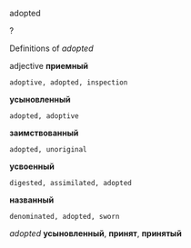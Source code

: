 adopted

?


Definitions of _adopted_

adjective
**приемный**

    adoptive, adopted, inspection
**усыновленный**

    adopted, adoptive
**заимствованный**

    adopted, unoriginal
**усвоенный**

    digested, assimilated, adopted
**названный**

    denominated, adopted, sworn

_adopted_
**усыновленный**, **принят**, **принятый**
